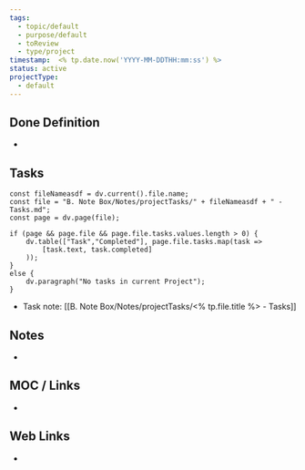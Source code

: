 ```yaml
---
tags:
  - topic/default
  - purpose/default
  - toReview
  - type/project
timestamp:  <% tp.date.now('YYYY-MM-DDTHH:mm:ss') %>
status: active
projectType:
  - default
---
```

## Done Definition
*

## Tasks
```dataviewjs
const fileNameasdf = dv.current().file.name;
const file = "B. Note Box/Notes/projectTasks/" + fileNameasdf + " - Tasks.md";
const page = dv.page(file);

if (page && page.file && page.file.tasks.values.length > 0) {
	dv.table(["Task","Completed"], page.file.tasks.map(task =>
		[task.text, task.completed]
	));
}
else {
	dv.paragraph("No tasks in current Project");
}
```
* Task note: [[B. Note Box/Notes/projectTasks/<% tp.file.title %> - Tasks]]

## Notes
*

## MOC / Links
*

## Web Links
*
